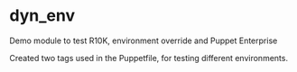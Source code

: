 # dyn_env
Demo module to test R10K, environment override and Puppet Enterprise

Created two tags used in the Puppetfile, for testing different environments.
